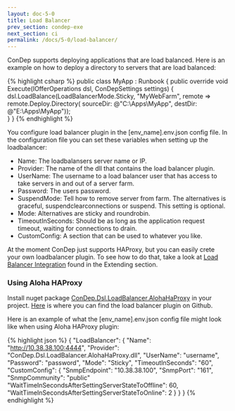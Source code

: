 ```yaml
---
layout: doc-5-0
title: Load Balancer
prev_section: condep-exe
next_section: ci
permalink: /docs/5-0/load-balancer/
---
```


ConDep supports deploying applications that are load balanced. Here is an example on how to deploy a directory to servers that are load balanced:

{% highlight csharp %}
public class MyApp : Runbook
{
    public override void Execute(IOfferOperations dsl, ConDepSettings settings)
    {   
        dsl.LoadBalance(LoadBalancerMode.Sticky, "MyWebFarm", remote => 
        	remote.Deploy.Directory(
                sourceDir: @"C:\Apps\MyApp",
                destDir: @"E:\Apps\MyApp"));   
    }
}
{% endhighlight %}

You configure load balancer plugin in the [env_name].env.json config file. In the configuration file you can set these variables when setting up the loadbalancer:

- Name: The loadbalansers server name or IP.  
- Provider: The name of the dll that contains the load balancer plugin.  
- UserName: The username to a load balancer user that has access to take servers in and out of a server farm.  
- Password: The users password.  
- SuspendMode: Tell how to remove server from farm. The alternatives is graceful, suspendclearconnections or suspend. This setting is optional.  
- Mode: Alternatives are sticky and roundrobin.  
- TimeoutInSeconds: Should be as long as the application request timeout, waiting for connections to drain.  
- CustomConfig: A section that can be used to whatever you like.  

At the moment ConDep just supports HAProxy, but you can easily crete your own loadbalancer plugin. To see how to do that, take a look at [Load Balancer Integration](/docs/5-0/custom-loadbalancer) found in the Extending section.

### Using Aloha HAProxy

Install nuget package [ConDep.Dsl.LoadBalancer.AlohaHaProxy](https://www.nuget.org/packages/ConDep.Dsl.LoadBalancer.AlohaHaProxy/) in your project. [Here](https://github.com/condep/condep-loadbalancer-haproxy) is where you can find the load balancer plugin on Github.

Here is an example of what the [env_name].env.json config file might look like when using Aloha HAProxy plugin:

{% highlight json %}
{
   "LoadBalancer": {
        "Name": "http://10.38.38.100:4444",
        "Provider": "ConDep.Dsl.LoadBalancer.AlohaHaProxy.dll",
        "UserName": "username",
        "Password": "password",
        "Mode": "Sticky",
        "TimeoutInSeconds": "60",
        "CustomConfig": {
            "SnmpEndpoint": "10.38.38.100",
            "SnmpPort": "161",
            "SnmpCommunity": "public"
	        "WaitTimeInSecondsAfterSettingServerStateToOffline": 60,
	        "WaitTimeInSecondsAfterSettingServerStateToOnline": 2
        }
    }
}
{% endhighlight %}